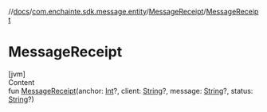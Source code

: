 //[docs](../../index.md)/[com.enchainte.sdk.message.entity](../index.md)/[MessageReceipt](index.md)/[MessageReceipt](-message-receipt.md)



# MessageReceipt  
[jvm]  
Content  
fun [MessageReceipt](-message-receipt.md)(anchor: [Int](https://kotlinlang.org/api/latest/jvm/stdlib/kotlin/-int/index.html)?, client: [String](https://kotlinlang.org/api/latest/jvm/stdlib/kotlin/-string/index.html)?, message: [String](https://kotlinlang.org/api/latest/jvm/stdlib/kotlin/-string/index.html)?, status: [String](https://kotlinlang.org/api/latest/jvm/stdlib/kotlin/-string/index.html)?)  



